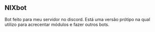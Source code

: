 ## NIXbot
Bot feito para meu servidor no discord. Está uma versão prótipo na qual utilizo para acrecentar módulos e fazer outros bots.

